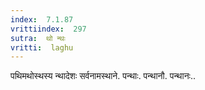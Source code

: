 ```yaml
---
index:  7.1.87
vrittiindex:  297
sutra:  थो न्थः
vritti:  laghu 
---
```


पथिमथोस्थस्य न्थादेशः सर्वनामस्थाने. पन्थाः. पन्थानौ. पन्थानः..

